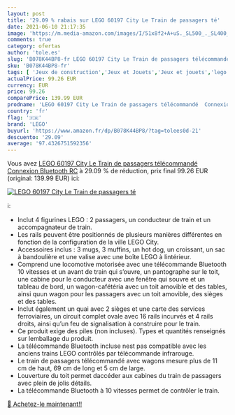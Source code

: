 ```yaml
---
layout: post
title: '29.09 % rabais sur LEGO 60197 City Le Train de passagers té'
date: 2021-06-10 21:17:35
image: 'https://m.media-amazon.com/images/I/51x8f2+A+uS._SL500_._SL400_.jpg'
comments: true
category: ofertas
author: 'tole.es'
slug: 'B078K44BP8-fr LEGO 60197 City Le Train de passagers télécommandé...'
sku: 'B078K44BP8-fr'
tags: [ 'Jeux de construction','Jeux et Jouets','Jeux et jouets','lego', ]
actualPrice: 99.26 EUR
currency: EUR
price: 99.26
comparePrice: 139.99 EUR
prodname: 'LEGO 60197 City Le Train de passagers télécommandé  Connexion Bluetooth RC'
country: 'fr'
flag: '🇫🇷'
brand: 'LEGO'
buyurl: 'https://www.amazon.fr/dp/B078K44BP8/?tag=tolees0d-21'
descuento: '29.09'
average: '97.4326751592356'
---
```


Vous avez [LEGO 60197 City Le Train de passagers télécommandé  Connexion Bluetooth RC](https://www.amazon.fr/dp/B078K44BP8/?tag=tolees0d-21)  à  29.09 % de réduction, prix final  99.26 EUR (original: 139.99 EUR) ici:

[![LEGO 60197 City Le Train de passagers té](https://m.media-amazon.com/images/I/51x8f2+A+uS._SL500_._SL400_.jpg)](https://www.amazon.fr/dp/B078K44BP8/?tag=tolees0d-21)

ℹ️:

- Inclut 4 figurines LEGO : 2 passagers, un conducteur de train et un accompagnateur de train.
- Les rails peuvent être positionnés de plusieurs manières différentes en fonction de la configuration de la ville LEGO City.
- Accessoires inclus : 3 mugs, 3 muffins, un hot dog, un croissant, un sac à bandoulière et une valise avec une boîte LEGO à lintérieur.
- Comprend une locomotive motorisée avec une télécommande Bluetooth 10 vitesses et un avant de train qui s’ouvre, un pantographe sur le toit, une cabine pour le conducteur avec une fenêtre qui souvre et un tableau de bord, un wagon-cafétéria avec un toit amovible et des tables, ainsi quun wagon pour les passagers avec un toit amovible, des sièges et des tables.
- Inclut également un quai avec 2 sièges et une carte des services ferroviaires, un circuit complet ovale avec 16 rails incurvés et 4 rails droits, ainsi qu’un feu de signalisation à construire pour le train.
- Ce produit exige des piles (non incluses). Types et quantités renseignés sur lemballage du produit.
- La télécommande Bluetooth incluse nest pas compatible avec les anciens trains LEGO contrôlés par télécommande infrarouge.
- Le train de passagers télécommandé avec wagons mesure plus de 11 cm de haut, 69 cm de long et 5 cm de large.
- Louverture du toit permet daccéder aux cabines du train de passagers avec plein de jolis détails.
- La télécommande Bluetooth à 10 vitesses permet de contrôler le train.

[🛒 Achetez-le maintenant!!](https://www.amazon.fr/dp/B078K44BP8/?tag=tolees0d-21)
